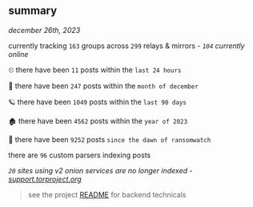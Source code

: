 
## summary
_december 26th, 2023_

currently tracking `163` groups across `299` relays & mirrors - _`104` currently online_

⏲ there have been `11` posts within the `last 24 hours`

🦈 there have been `247` posts within the `month of december`

🪐 there have been `1049` posts within the `last 90 days`

🏚 there have been `4562` posts within the `year of 2023`

🦕 there have been `9252` posts `since the dawn of ransomwatch`

there are `96` custom parsers indexing posts

_`20` sites using v2 onion services are no longer indexed - [support.torproject.org](https://support.torproject.org/onionservices/v2-deprecation/)_

> see the project [README](https://github.com/joshhighet/ransomwatch#ransomwatch--) for backend technicals

